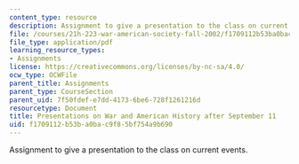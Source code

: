 ```yaml
---
content_type: resource
description: Assignment to give a presentation to the class on current events.
file: /courses/21h-223-war-american-society-fall-2002/f1709112b53ba0bac9f85bf754a9b690_war_preshand1102.pdf
file_type: application/pdf
learning_resource_types:
- Assignments
license: https://creativecommons.org/licenses/by-nc-sa/4.0/
ocw_type: OCWFile
parent_title: Assignments
parent_type: CourseSection
parent_uid: 7f50fdef-e7dd-4173-6be6-728f1261216d
resourcetype: Document
title: Presentations on War and American History after September 11
uid: f1709112-b53b-a0ba-c9f8-5bf754a9b690
---
```

Assignment to give a presentation to the class on current events.